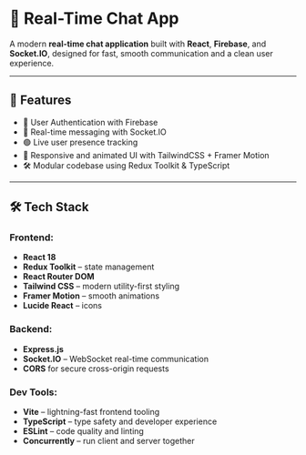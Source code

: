 # 💬 Real-Time Chat App

A modern **real-time chat application** built with **React**, **Firebase**, and **Socket.IO**, designed for fast, smooth communication and a clean user experience.

---

## 🚀 Features

- 🔐 User Authentication with Firebase
- 💬 Real-time messaging with Socket.IO
- 🟢 Live user presence tracking
- 🎨 Responsive and animated UI with TailwindCSS + Framer Motion
- 🛠️ Modular codebase using Redux Toolkit & TypeScript

---

## 🛠️ Tech Stack

### Frontend:
- **React 18**
- **Redux Toolkit** – state management
- **React Router DOM**
- **Tailwind CSS** – modern utility-first styling
- **Framer Motion** – smooth animations
- **Lucide React** – icons

### Backend:
- **Express.js**
- **Socket.IO** – WebSocket real-time communication
- **CORS** for secure cross-origin requests

### Dev Tools:
- **Vite** – lightning-fast frontend tooling
- **TypeScript** – type safety and developer experience
- **ESLint** – code quality and linting
- **Concurrently** – run client and server together



